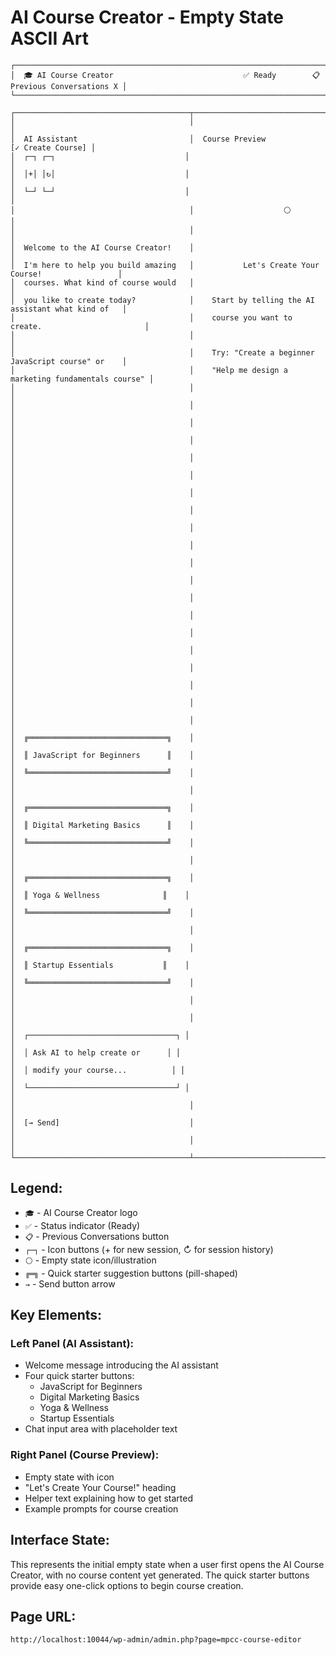 # AI Course Creator - Empty State ASCII Art

```
┌─────────────────────────────────────────────────────────────────────────────────────────────┐
│  🎓 AI Course Creator                             ✅ Ready        📋 Previous Conversations X │
└─────────────────────────────────────────────────────────────────────────────────────────────┘

┌───────────────────────────────────────┬─────────────────────────────────────────────────────┐
│                                       │                                                     │
│  AI Assistant                         │  Course Preview                    [✓ Create Course] │
│  ┌─┐ ┌─┐                             │                                                     │
│  │+│ │↻│                             │                                                     │
│  └─┘ └─┘                             │                                                     │
│                                       │                    ⚪                               │
│                                       │                                                     │
│  Welcome to the AI Course Creator!    │                                                     │
│  I'm here to help you build amazing   │           Let's Create Your Course!                 │
│  courses. What kind of course would   │                                                     │
│  you like to create today?            │    Start by telling the AI assistant what kind of   │
│                                       │    course you want to create.                       │
│                                       │                                                     │
│                                       │    Try: "Create a beginner JavaScript course" or    │
│                                       │    "Help me design a marketing fundamentals course" │
│                                       │                                                     │
│                                       │                                                     │
│                                       │                                                     │
│                                       │                                                     │
│                                       │                                                     │
│                                       │                                                     │
│                                       │                                                     │
│                                       │                                                     │
│                                       │                                                     │
│                                       │                                                     │
│                                       │                                                     │
│                                       │                                                     │
│                                       │                                                     │
│                                       │                                                     │
│                                       │                                                     │
│                                       │                                                     │
│                                       │                                                     │
│                                       │                                                     │
│                                       │                                                     │
│                                       │                                                     │
│  ╔═══════════════════════════════╗    │                                                     │
│  ║ JavaScript for Beginners      ║    │                                                     │
│  ╚═══════════════════════════════╝    │                                                     │
│                                       │                                                     │
│  ╔═══════════════════════════════╗    │                                                     │
│  ║ Digital Marketing Basics      ║    │                                                     │
│  ╚═══════════════════════════════╝    │                                                     │
│                                       │                                                     │
│  ╔═══════════════════════════════╗    │                                                     │
│  ║ Yoga & Wellness              ║    │                                                     │
│  ╚═══════════════════════════════╝    │                                                     │
│                                       │                                                     │
│  ╔═══════════════════════════════╗    │                                                     │
│  ║ Startup Essentials           ║    │                                                     │
│  ╚═══════════════════════════════╝    │                                                     │
│                                       │                                                     │
│                                       │                                                     │
│  ┌─────────────────────────────────┐ │                                                     │
│  │ Ask AI to help create or      │ │                                                     │
│  │ modify your course...          │ │                                                     │
│  └─────────────────────────────────┘ │                                                     │
│                                       │                                                     │
│  [→ Send]                             │                                                     │
│                                       │                                                     │
└───────────────────────────────────────┴─────────────────────────────────────────────────────┘

```

## Legend:
- `🎓` - AI Course Creator logo
- `✅` - Status indicator (Ready)
- `📋` - Previous Conversations button
- `┌─┐` - Icon buttons (+ for new session, ↻ for session history)
- `⚪` - Empty state icon/illustration
- `╔═╗` - Quick starter suggestion buttons (pill-shaped)
- `→` - Send button arrow

## Key Elements:

### Left Panel (AI Assistant):
- Welcome message introducing the AI assistant
- Four quick starter buttons:
  - JavaScript for Beginners
  - Digital Marketing Basics
  - Yoga & Wellness
  - Startup Essentials
- Chat input area with placeholder text

### Right Panel (Course Preview):
- Empty state with icon
- "Let's Create Your Course!" heading
- Helper text explaining how to get started
- Example prompts for course creation

## Interface State:
This represents the initial empty state when a user first opens the AI Course Creator, with no course content yet generated. The quick starter buttons provide easy one-click options to begin course creation.

## Page URL:
`http://localhost:10044/wp-admin/admin.php?page=mpcc-course-editor`